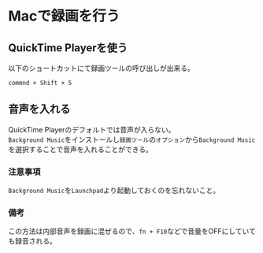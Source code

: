 # Macで録画を行う
## QuickTime Playerを使う
以下のショートカットにて録画ツールの呼び出しが出来る。
```
commnd + Shift + 5
```

## 音声を入れる
QuickTime Playerのデフォルトでは音声が入らない。  
`Background Music`をインストールし`録画ツール`の`オプション`から`Background Music`を選択することで音声を入れることができる。
### 注意事項
`Background Music`を`Launchpad`より起動しておくのを忘れないこと。
### 備考
この方法は内部音声を録画に混ぜるので、`fn + F10`などで音量をOFFにしていても録音される。